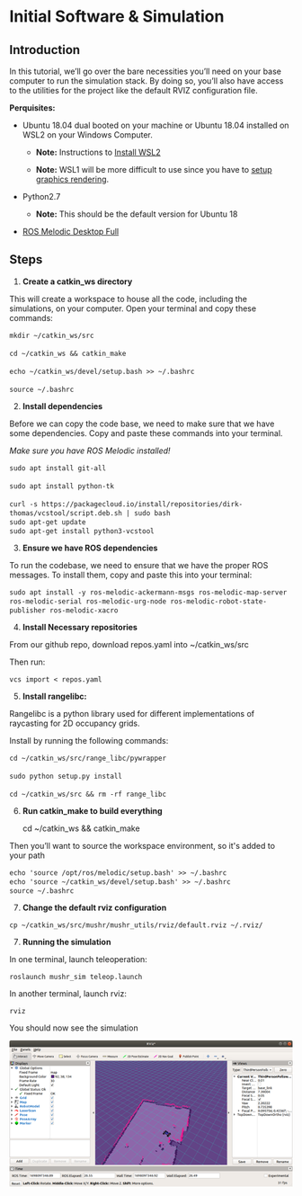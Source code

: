 # Initial Software & Simulation

## Introduction
In this tutorial, we’ll go over the bare necessities you’ll need on your base computer to run the simulation stack. By doing so, you’ll also have access to the utilities for the project like the default RVIZ configuration file. 

**Perquisites:**

* Ubuntu 18.04 dual booted on your machine or Ubuntu 18.04 installed on WSL2 on your Windows Computer.  
    * **Note:** Instructions to [Install WSL2](../misc/wslInstall.md)

    * **Note:** WSL1 will be more difficult to use since you have to [setup graphics rendering](https://ripon-banik.medium.com/run-x-display-from-wsl-f94791795376).

* Python2.7
    * **Note:** This should be the default version for Ubuntu 18

* [ROS Melodic Desktop Full](http://wiki.ros.org/melodic/Installation/Ubuntu)

## Steps
1. **Create a catkin_ws directory**

This will create a workspace to house all the code, including the simulations, on your computer. Open your terminal and copy these commands: 

    mkdir ~/catkin_ws/src 

    cd ~/catkin_ws && catkin_make 

    echo ~/catkin_ws/devel/setup.bash >> ~/.bashrc 

    source ~/.bashrc 

2. **Install dependencies**

Before we can copy the code base, we need to make sure that we have some dependencies. Copy and paste these commands into your terminal. 

*Make sure you have ROS Melodic installed!*

    sudo apt install git-all  

    sudo apt install python-tk 

    curl -s https://packagecloud.io/install/repositories/dirk-thomas/vcstool/script.deb.sh | sudo bash 
    sudo apt-get update 
    sudo apt-get install python3-vcstool 

3. **Ensure we have ROS dependencies**

To run the codebase, we need to ensure that we have the proper ROS messages. To install them, copy and paste this into your terminal: 

    sudo apt install -y ros-melodic-ackermann-msgs ros-melodic-map-server ros-melodic-serial ros-melodic-urg-node ros-melodic-robot-state-publisher ros-melodic-xacro 

4. **Install Necessary repositories**

From our github repo, download repos.yaml into ~/catkin_ws/src 

Then run:  

    vcs import < repos.yaml 

5. **Install rangelibc:**

Rangelibc is a python library used for different implementations of raycasting for 2D occupancy grids. 

Install by running the following commands: 

    cd ~/catkin_ws/src/range_libc/pywrapper 

    sudo python setup.py install 

    cd ~/catkin_ws/src && rm -rf range_libc 

6. **Run catkin_make to build everything**

    cd ~/catkin_ws && catkin_make 

Then you’ll want to source the workspace environment, so it's added to your path 

    echo 'source /opt/ros/melodic/setup.bash' >> ~/.bashrc 
    echo 'source ~/catkin_ws/devel/setup.bash' >> ~/.bashrc 
    source ~/.bashrc 

7. **Change the default rviz configuration**
    
```
cp ~/catkin_ws/src/mushr/mushr_utils/rviz/default.rviz ~/.rviz/
```

7. **Running the simulation**

In one terminal, launch teleoperation: 

    roslaunch mushr_sim teleop.launch 

In another terminal, launch rviz: 

    rviz 

You should now see the simulation 

![Picture of simulation](../../arcPhotos/arc_simulation.png)

